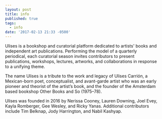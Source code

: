 ```yaml
---
layout: post
title: info
published: true
tags:
  - info
date: '2017-02-13 21:33 -0500'
---
```


Ulises is a bookshop and curatorial platform dedicated to artists' books and independent art publications. Performing the model of a quarterly periodical, each curatorial season invites contributors to present publications, workshops, lectures, artworks, and collaborations in response to a unifying theme.

The name Ulises is a tribute to the work and legacy of Ulises Carrión, a Mexican-born poet, conceptualist, and avant-garde artist who was an early pioneer and theorist of the artist’s book, and the
founder of the Amsterdam based bookshop Other Books and So (1975–78).


Ulises was founded in 2016 by Nerissa Cooney, Lauren Downing, Joel Evey, Kayla Romberger, Gee Wesley, and Ricky Yanas. Additional contributors include Tim Belknap, Jody Harrington, and Nabil Kashyap.
